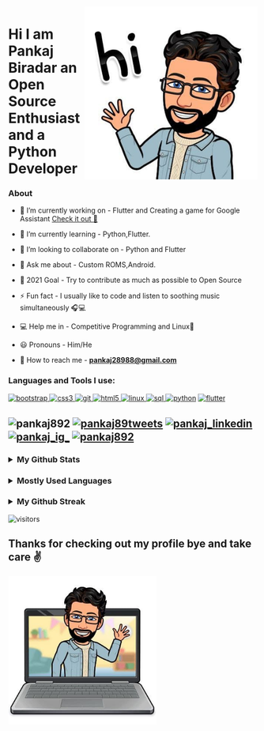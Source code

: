 <img align="right"  width="350" src="./pic2.jpg">

# Hi I am Pankaj Biradar an Open Source Enthusiast and a Python Developer

<h3 align="left">
 About </h3>

- 🔭 I’m currently working on - Flutter and Creating a game for Google Assistant <a href="https://assistant.google.com/services/a/uid/000000710c8787aa?hl=en">Check it out 🎲</a>

- 🌱 I’m currently learning - Python,Flutter.

- 👯 I’m looking to collaborate on - Python and Flutter

- 💬 Ask me about - Custom ROMS,Android. 

- 🥅 2021 Goal - Try to contribute as much as possible to Open Source

- ⚡ Fun fact - I usually like to code and listen to soothing music simultaneously 🎧💻 

- 💻 Help me in - Competitive Programming and Linux🐧
- 😃 Pronouns - Him/He

- 📧 How to reach me - **pankaj28988@gmail.com**



<h3 align="left"> Languages and Tools I use:</h3>
<p align="left">
  <a href="https://getbootstrap.com" target="_blank"> <img src="https://img.icons8.com/color/48/000000/bootstrap.png"
  alt="bootstrap" width="40" height="40"/> </a>
  <a href="https://www.w3schools.com/css/" target="_blank"> 
  <img src="https://img.icons8.com/color/48/000000/css3.png" alt="css3" width="40" height="40"/> </a>
  <a href="https://git-scm.com/" target="_blank"> 
 <img src="https://img.icons8.com/color/48/000000/git.png" alt="git" width="40" height="40"/> </a>
  <a href="https://www.w3.org/html/" target="_blank">  <img src="https://img.icons8.com/color/50/000000/html-5.png" alt="html5" width="40" height="40"/> </a>
  <a href="https://www.linux.org/" target="_blank"> <img src="https://img.icons8.com/color/48/000000/linux.png" alt="linux" width="40" height="40"/> </a>
  <a href="https://www.mysql.com/" target="_blank">
  <img src="https://img.icons8.com/color/64/000000/sql.png" alt="sql" width="40" height="40"/> </a>
  <a href="https://www.python.org" target="_blank">
  <img src="https://img.icons8.com/color/48/000000/python.png" alt="python"
  width="40" height="40"/></a>
 <a href="https://flutter.dev/" target="_blank"> 
 <img src="https://img.icons8.com/color/48/000000/flutter.png" alt = "flutter" width="40" height="40"/></a>
</p>

<h2 align="left> Connect with Me: </h2>
<a href="https://dev.to/pankaj892" target="blank"> 
<img align="center" src="https://img.icons8.com/windows/32/26e07f/dev.png" alt="pankaj892" height="40" width="40" /></a>
<a href="https://twitter.com/pankaj89tweets" target="_blank" rel=”noopener noreferrer”> <img align="center" src="https://img.icons8.com/fluent/48/26e07f/twitter.png" alt="pankaj89tweets" height="40" width="40" /></a> 
<a href="https://in.linkedin.com/in/pankaj-biradar" target="_blank" rel=”noopener noreferrer”> <img align="center" src="https://img.icons8.com/fluent/48/000000/linkedin.png" alt="pankaj_linkedin" height="40" width="40" /></a> 
<a href="https://www.instagram.com/_pankaj89_/" target="_blank" rel=”noopener noreferrer”><img align="center" src="https://img.icons8.com/fluent/48/000000/instagram-new.png"
alt="pankaj_ig_" height="40" width="40" /></a> 
<a href="https://dribbble.com/pankaj892" target="_blank" rel=”noopener noreferrer”> <img align="center" src="https://img.icons8.com/dusk/64/000000/dribbble.png" alt="pankaj892" height="40" width="40" /></a> 
</p>
<h3>
<details>
<summary><strong>My Github Stats</strong></summary>
<img src = "https://github-readme-stats.vercel.app/api?username=pankaj892&count_private=true&include_all_commits=true&theme=buefy&show_icons=true" alt="Pankaj's Github Stats"
width="400" />
</details>
</h3>

<h3>
<details>
<summary><strong>Mostly Used Languages </strong></summary>
<img src="https://github-readme-stats.vercel.app/api/top-langs/?username=pankaj892&layout=compact" alt="Pankaj's mostly used Languages"/>
</details>
</h3>

<h3>
<details>
<summary><strong>My Github Streak</strong></summary>
<img src="https://github-readme-streak-stats.herokuapp.com/?user=pankaj892&show_icons=true&locale=en&layout=compact&theme=gruvbox&bg_color=333333" alt="Pankaj's github streak" width="450" />
</details>
</h3>

![visitors](https://visitor-badge.glitch.me/badge?page_id=pankaj892.visitor-badge)

## Thanks for checking out my profile bye and take care ✌
<img src = "./pic3.jpg" width="300">
